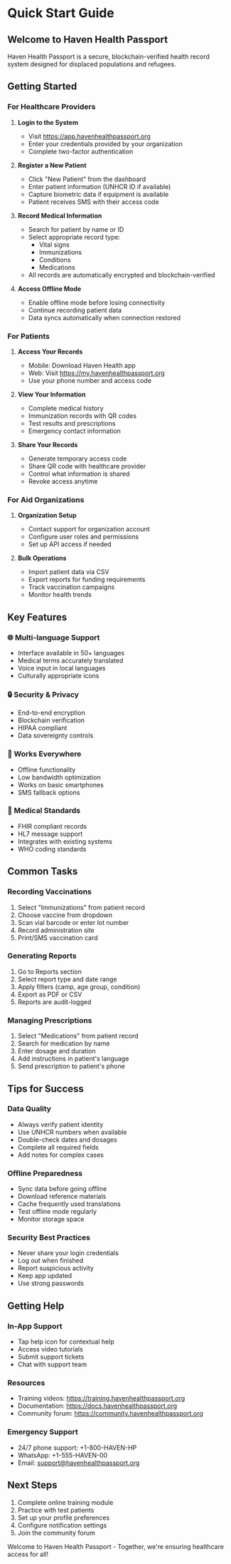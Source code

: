 # Quick Start Guide

## Welcome to Haven Health Passport

Haven Health Passport is a secure, blockchain-verified health record system designed for displaced populations and refugees.

## Getting Started

### For Healthcare Providers

1. **Login to the System**
   - Visit https://app.havenhealthpassport.org
   - Enter your credentials provided by your organization
   - Complete two-factor authentication

2. **Register a New Patient**
   - Click "New Patient" from the dashboard
   - Enter patient information (UNHCR ID if available)
   - Capture biometric data if equipment is available
   - Patient receives SMS with their access code

3. **Record Medical Information**
   - Search for patient by name or ID
   - Select appropriate record type:
     - Vital signs
     - Immunizations
     - Conditions
     - Medications
   - All records are automatically encrypted and blockchain-verified

4. **Access Offline Mode**
   - Enable offline mode before losing connectivity
   - Continue recording patient data
   - Data syncs automatically when connection restored

### For Patients

1. **Access Your Records**
   - Mobile: Download Haven Health app
   - Web: Visit https://my.havenhealthpassport.org
   - Use your phone number and access code

2. **View Your Information**
   - Complete medical history
   - Immunization records with QR codes
   - Test results and prescriptions
   - Emergency contact information

3. **Share Your Records**
   - Generate temporary access code
   - Share QR code with healthcare provider
   - Control what information is shared
   - Revoke access anytime

### For Aid Organizations

1. **Organization Setup**
   - Contact support for organization account
   - Configure user roles and permissions
   - Set up API access if needed

2. **Bulk Operations**
   - Import patient data via CSV
   - Export reports for funding requirements
   - Track vaccination campaigns
   - Monitor health trends

## Key Features

### 🌐 Multi-language Support
- Interface available in 50+ languages
- Medical terms accurately translated
- Voice input in local languages
- Culturally appropriate icons

### 🔒 Security & Privacy
- End-to-end encryption
- Blockchain verification
- HIPAA compliant
- Data sovereignty controls

### 📱 Works Everywhere
- Offline functionality
- Low bandwidth optimization
- Works on basic smartphones
- SMS fallback options

### 🏥 Medical Standards
- FHIR compliant records
- HL7 message support
- Integrates with existing systems
- WHO coding standards

## Common Tasks

### Recording Vaccinations
1. Select "Immunizations" from patient record
2. Choose vaccine from dropdown
3. Scan vial barcode or enter lot number
4. Record administration site
5. Print/SMS vaccination card

### Generating Reports
1. Go to Reports section
2. Select report type and date range
3. Apply filters (camp, age group, condition)
4. Export as PDF or CSV
5. Reports are audit-logged

### Managing Prescriptions
1. Select "Medications" from patient record
2. Search for medication by name
3. Enter dosage and duration
4. Add instructions in patient's language
5. Send prescription to patient's phone

## Tips for Success

### Data Quality
- Always verify patient identity
- Use UNHCR numbers when available
- Double-check dates and dosages
- Complete all required fields
- Add notes for complex cases

### Offline Preparedness
- Sync data before going offline
- Download reference materials
- Cache frequently used translations
- Test offline mode regularly
- Monitor storage space

### Security Best Practices
- Never share your login credentials
- Log out when finished
- Report suspicious activity
- Keep app updated
- Use strong passwords

## Getting Help

### In-App Support
- Tap help icon for contextual help
- Access video tutorials
- Submit support tickets
- Chat with support team

### Resources
- Training videos: https://training.havenhealthpassport.org
- Documentation: https://docs.havenhealthpassport.org
- Community forum: https://community.havenhealthpassport.org

### Emergency Support
- 24/7 phone support: +1-800-HAVEN-HP
- WhatsApp: +1-555-HAVEN-00
- Email: support@havenhealthpassport.org

## Next Steps

1. Complete online training module
2. Practice with test patients
3. Set up your profile preferences
4. Configure notification settings
5. Join the community forum

Welcome to Haven Health Passport - Together, we're ensuring healthcare access for all!